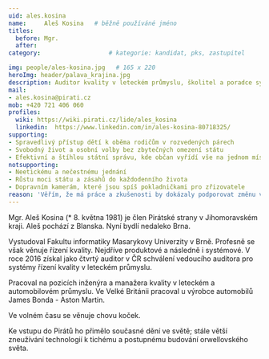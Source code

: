 ```yaml
---
uid: ales.kosina
name:     Aleš Kosina  	# běžně používáné jméno
titles:
  before: Mgr. 
  after:
category:                 	# kategorie: kandidat, pks, zastupitel

img: people/ales-kosina.jpg   # 165 x 220
heroImg: header/palava_krajina.jpg
description: Auditor kvality v leteckém průmyslu, školitel a poradce systémů řízení organizací, ve volném čase chovatel britských koček       	# kratký popis, max 160 znaků
mail:
- ales.kosina@pirati.cz
mob: +420 721 406 060
profiles:
  wiki: https://wiki.pirati.cz/lide/ales_kosina
  linkedin:  https://www.linkedin.com/in/ales-kosina-80718325/
supporting:
- Spravedlivý přístup dětí k oběma rodičům v rozvedených párech
- Svobodný život a osobní volby bez zbytečných omezení státu
- Efektivní a štíhlou státní správu, kde občan vyřídí vše na jednom místě
notsupporting:
- Neetickému a nečestnému jednání
- Růstu moci státu a zásahů do každodenního života
- Dopravním kamerám, které jsou spíš pokladničkami pro zřizovatele
reason: 'Věřím, že má práce a zkušenosti by dokázaly podporovat změnu v otevřenou demokratickou společnost. Takovou, kde stát je nástrojem společného soužití a nikoli dojnou krávou pro vybrané "nadobčany".'
---
```


Mgr. Aleš Kosina (* 8. května 1981) je člen Pirátské strany v Jihomoravském kraji. Aleš pochází z Blanska. Nyní bydlí nedaleko Brna.

Vystudoval Fakultu informatiky Masarykovy Univerzity v Brně. Profesně se však věnuje řízení kvality. Nejdříve produktové a následně i systémové. V roce 2016 získal jako čtvrtý auditor v ČR schválení vedoucího auditora pro systémy řízení kvality v leteckém průmyslu.

Pracoval na pozicích inženýra a manažera kvality v leteckém a automobilovém průmyslu. Ve Velké Británii pracoval u výrobce automobilů James Bonda - Aston Martin.

Ve volném času se věnuje chovu koček.

Ke vstupu do Pirátů ho přimělo současné dění ve světě; stále větší zneužívání technologií k tichému a postupnému budování orwellovského světa.
